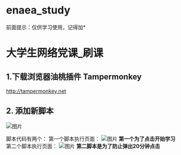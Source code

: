 # enaea_study
前面提示：仅供学习使用，记得加*
# 大学生网络党课_刷课
## 1.下载浏览器油桃插件 Tampermonkey
http://tampermonkey.net
## 2. 添加新脚本
![图片](https://user-images.githubusercontent.com/51390110/138545482-9c28ccda-e927-442c-932b-7803d8a0b7a8.png)

脚本代码有两个：
    第一个脚本执行页面：
      ![图片](https://user-images.githubusercontent.com/51390110/138545961-5953c789-80f3-482e-8b56-d1e5b23eff33.png)
      __第一个为了点击开始学习__  
    第二个脚本执行页面：
        ![图片](https://user-images.githubusercontent.com/51390110/138545633-95853c50-8e7a-4cfa-bde3-9deb5a3b60db.png)
      __第二脚本是为了防止弹出20分钟点击__  
      
    
      
      
     

